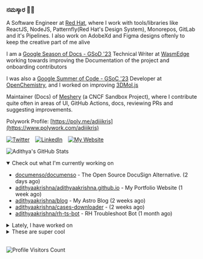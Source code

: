 ### ನಮಸ್ಕಾರ 🙏🏼
  
A Software Engineer at [Red Hat](https://www.redhat.com), where I work with tools/libraries like ReactJS, NodeJS, Patternfly(Red Hat's Design System), Monorepos, GitLab and it's Pipelines. I also work on AdobeXd and Figma designs oftenly to keep the creative part of me alive

I am a [Google Season of Docs - GSoD '23](https://developers.google.com/season-of-docs) Technical Writer at [WasmEdge](https://github.com/WasmEdge) working towards improving the Documentation of the project and onboarding contributors

I was also a [Google Summer of Code - GSoC '23](https://summerofcode.withgoogle.com/) Developer at [OpenChemistry](https://openchemistry.org), and I worked on improving [3DMol.js](https://github.com/3dmol/3Dmol.js)

Maintainer (Docs) of [Meshery](https://github.com/meshery) (a CNCF Sandbox Project), where I contribute quite often in areas of UI, GitHub Actions, docs, reviewing PRs and suggesting improvements.

Polywork Profile: [https://poly.me/adiiikris](https://www.polywork.com/adiiikris)

[![Twitter](https://img.shields.io/badge/-@adii_kris-%231DA1F2?style=for-the-badge&logo=twitter&logoColor=ffffff)](https:/twitter.adikris.in) &ensp;
[![LinkedIn](https://img.shields.io/badge/-Adithya%20Krishna-%230A67C3?style=for-the-badge&logo=linkedin&logoColor=ffffff)](https://linkedin.adikris.in/) &ensp;
[![My Website](https://img.shields.io/badge/-My%20Website-%230A67C3?style=for-the-badge)](https://adikris.in/)



![Adithya's GitHub Stats](https://github-readme-stats.vercel.app/api?username=adithyaakrishna&show_icons=true&hide_border=true&title_color=fff&icon_color=79ff97&text_color=9f9f9f&bg_color=151515)


<details open="true">
  <summary>Check out what I'm currently working on</summary>
  
  - [documenso/documenso](https://github.com/documenso/documenso) - The Open Source DocuSign Alternative. (2 days ago)
  - [adithyaakrishna/adithyaakrishna.github.io](https://github.com/adithyaakrishna/adithyaakrishna.github.io) - My Portfolio Website (1 week ago)
  - [adithyaakrishna/blog](https://github.com/adithyaakrishna/blog) - My Astro Blog (2 weeks ago)
  - [adithyaakrishna/cases-downloader](https://github.com/adithyaakrishna/cases-downloader) -  (2 weeks ago)
  - [adithyaakrishna/rh-ts-bot](https://github.com/adithyaakrishna/rh-ts-bot) - RH Troubleshoot Bot (1 month ago)
</details>

<details>
  <summary>Lately, I have worked on</summary>
  
  - [feat: add docs for fuzzing](https://github.com/WasmEdge/docs/pull/181) on [WasmEdge/docs](https://github.com/WasmEdge/docs) (1 day ago)
  - [chore: updated slack to discord links](https://github.com/documenso/documenso/pull/595) on [documenso/documenso](https://github.com/documenso/documenso) (2 days ago)
  - [feat: add wasmedge-ebpf and wasmedge-rusttls](https://github.com/WasmEdge/docs/pull/179) on [WasmEdge/docs](https://github.com/WasmEdge/docs) (1 week ago)
  - [feat: added contents for testing of wasmedge apps](https://github.com/WasmEdge/docs/pull/177) on [WasmEdge/docs](https://github.com/WasmEdge/docs) (1 week ago)
  - [feat: migrated to signpdf from node-signpdf](https://github.com/documenso/documenso/pull/581) on [documenso/documenso](https://github.com/documenso/documenso) (1 week ago)
</details>

<details>
  <summary>These are super cool</summary>
  
  - [ZachGoldberg/Startup-CTO-Handbook](https://github.com/ZachGoldberg/Startup-CTO-Handbook) - The Startup CTO&#39;s Handbook, a book covering leadership, management and technical topics for leaders of software engineering teams (1 day ago)
  - [cmu-db/dbdb.io](https://github.com/cmu-db/dbdb.io) - The On-line Database of Databases (1 day ago)
  - [siddu1998/Graduate-Admissions](https://github.com/siddu1998/Graduate-Admissions) - Repository containing SoPs and other reference material for Graduate admission process.  (6 days ago)
  - [Unstructured-IO/unstructured](https://github.com/Unstructured-IO/unstructured) - Open source libraries and APIs to build custom preprocessing pipelines for labeling, training, or production machine learning pipelines.  (6 days ago)
  - [oramasearch/orama](https://github.com/oramasearch/orama) - 🌌  Fast, in-memory, typo-tolerant, full-text and vector search engine in &lt;2kb. (6 days ago)
</details>

<br> 

![Profile Visitors Count](https://profile-counter.glitch.me/adithyaakrishna/count.svg)
